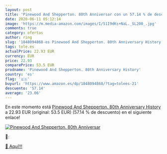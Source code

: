 ```yaml
---
layout: post
title: 'Pinewood And Shepperton. 80th Anniversar con un 57.14 % de descuento'
date: 2020-06-11 05:12:14
image: 'https://m.media-amazon.com/images/I/51I9dKs+NaL._SL200_.jpg'
comments: true
category: ofertas
author: ring
slug: '1848094868-es Pinewood And Shepperton. 80th Anniversary History'
tags: tole.es
actualPrice: 22.93 EUR
currency: EUR
price: 22.93
comparePrice: 53.5 EUR
prodname: 'Pinewood And Shepperton. 80th Anniversary History'
country: 'es'
flag: '🇪🇸'
buyurl: 'https://www.amazon.es/dp/1848094868/?tag=tolees-21'
descuento: '57.14'
average: '23.06'
---
```


En este momento está [Pinewood And Shepperton. 80th Anniversary History](https://www.amazon.es/dp/1848094868/?tag=tolees-21) a 22.93 EUR (original: 53.5 EUR) (57.14 %  de descuento) en el siguiente enlace!

[![Pinewood And Shepperton. 80th Anniversar](https://m.media-amazon.com/images/I/51I9dKs+NaL._SL200_.jpg)](https://www.amazon.es/dp/1848094868/?tag=tolees-21)

🔎:


[🛒 Aquí!!!](https://www.amazon.es/dp/1848094868/?tag=tolees-21)
